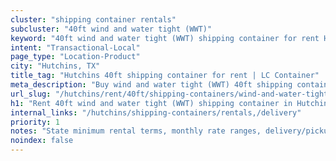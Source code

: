 ```yaml
---
cluster: "shipping container rentals"
subcluster: "40ft wind and water tight (WWT)"
keyword: "40ft wind and water tight (WWT) shipping container for rent Hutchins, TX"
intent: "Transactional-Local"
page_type: "Location-Product"
city: "Hutchins, TX"
title_tag: "Hutchins 40ft shipping container for rent | LC Container"
meta_description: "Buy wind and water tight (WWT) 40ft shipping container rent with local delivery in Hutchins, TX. LC Container — local Since 2003. Request a fast quote today."
url_slug: "/hutchins/rent/40ft/shipping-containers/wind-and-water-tight-wwt"
h1: "Rent 40ft wind and water tight (WWT) shipping container in Hutchins"
internal_links: "/hutchins/shipping-containers/rentals,/delivery"
priority: 1
notes: "State minimum rental terms, monthly rate ranges, delivery/pickup fees, service area."
noindex: false
---
```


<!-- TODO: Add unique city/inventory copy, images, and internal links here. -->
